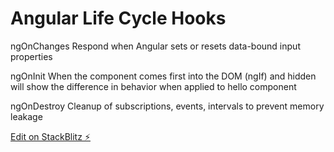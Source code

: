 # Angular Life Cycle Hooks

ngOnChanges
Respond when Angular sets or resets data-bound input properties

ngOnInit
When the component comes first into the DOM
(ngIf) and hidden will show the difference in behavior when applied to hello component

ngOnDestroy
Cleanup of subscriptions, events, intervals to prevent memory leakage

[Edit on StackBlitz ⚡️](https://stackblitz.com/edit/angular-ivy-8hsgwn)
